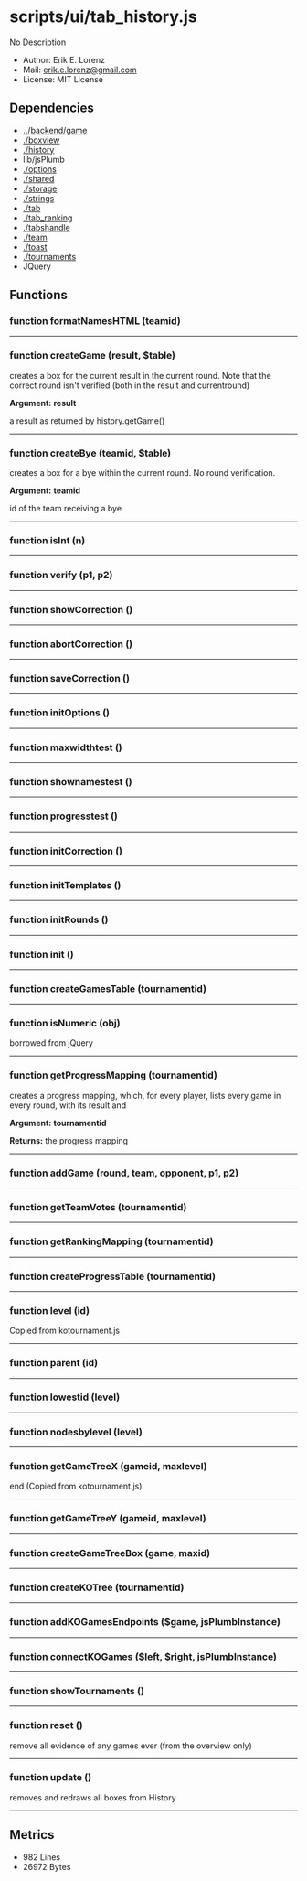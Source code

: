 # scripts/ui/tab_history.js


No Description

* Author: Erik E. Lorenz 
* Mail: <erik.e.lorenz@gmail.com>
* License: MIT License


## Dependencies

* <a href="../backend/game.html">../backend/game</a>
* <a href="./boxview.html">./boxview</a>
* <a href="./history.html">./history</a>
* lib/jsPlumb
* <a href="./options.html">./options</a>
* <a href="./shared.html">./shared</a>
* <a href="./storage.html">./storage</a>
* <a href="./strings.html">./strings</a>
* <a href="./tab.html">./tab</a>
* <a href="./tab_ranking.html">./tab_ranking</a>
* <a href="./tabshandle.html">./tabshandle</a>
* <a href="./team.html">./team</a>
* <a href="./toast.html">./toast</a>
* <a href="./tournaments.html">./tournaments</a>
* JQuery


## Functions

###   function formatNamesHTML (teamid)

---

###   function createGame (result, $table)
creates a box for the current result in the current round. Note that the
correct round isn't verified (both in the result and currentround)

**Argument:** **result**

a result as returned by history.getGame()

---


###   function createBye (teamid, $table)
creates a box for a bye within the current round. No round verification.

**Argument:** **teamid**

id of the team receiving a bye

---


###   function isInt (n)

---

###   function verify (p1, p2)

---

###   function showCorrection ()

---

###   function abortCorrection ()

---

###   function saveCorrection ()

---

###   function initOptions ()

---

###     function maxwidthtest ()

---

###     function shownamestest ()

---

###     function progresstest ()

---

###   function initCorrection ()

---

###   function initTemplates ()

---

###   function initRounds ()

---

###   function init ()

---

###   function createGamesTable (tournamentid)

---

###   function isNumeric (obj)
borrowed from jQuery

---


###   function getProgressMapping (tournamentid)
creates a progress mapping, which, for every player, lists every game in
every round, with its result and

**Argument:** **tournamentid**


**Returns:** the progress mapping

---


###     function addGame (round, team, opponent, p1, p2)

---

###   function getTeamVotes (tournamentid)

---

###   function getRankingMapping (tournamentid)

---

###   function createProgressTable (tournamentid)

---

###   function level (id)
Copied from kotournament.js

---


###   function parent (id)

---

###   function lowestid (level)

---

###   function nodesbylevel (level)

---

###   function getGameTreeX (gameid, maxlevel)
end (Copied from kotournament.js)

---


###   function getGameTreeY (gameid, maxlevel)

---

###   function createGameTreeBox (game, maxid)

---

###   function createKOTree (tournamentid)

---

###   function addKOGamesEndpoints ($game, jsPlumbInstance)

---

###   function connectKOGames ($left, $right, jsPlumbInstance)

---

###   function showTournaments ()

---

###   function reset ()
remove all evidence of any games ever (from the overview only)

---


###   function update ()
removes and redraws all boxes from History

---

## Metrics

* 982 Lines
* 26972 Bytes

